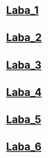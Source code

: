 # [Laba_1](https://github.com/Vitaliy-Sotnyk/Vitaliy_Sotnyk.git)
# [Laba_2](https://github.com/Vitaliy-Sotnyk/Vitaliy_Sotnyk/tree/master/Lab2)
# [Laba_3](https://github.com/Vitaliy-Sotnyk/Vitaliy_Sotnyk/tree/master/Lab3)
# [Laba_4](https://github.com/Vitaliy-Sotnyk/Vitaliy_Sotnyk/tree/master/Lab4)
# [Laba_5](https://github.com/Vitaliy-Sotnyk/Vitaliy_Sotnyk/tree/master/Lab5)
# [Laba_6](https://github.com/Vitaliy-Sotnyk/Vitaliy_Sotnyk/tree/master/Lab6)
